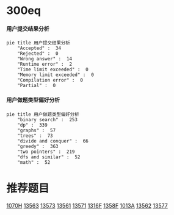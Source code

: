 # 300eq

<!-- tabs:start -->



#### **用户提交结果分析**

```mermaid
pie title 用户提交结果分析
    "Accepted" :  34
    "Rejected" :  0
    "Wrong answer" :  14
    "Runtime error" :  2
    "Time limit exceeded" :  0
    "Memory limit exceeded" :  0
    "Compilation error" :  0
    "Partial" :  0
```

#### **用户做题类型偏好分析**

```mermaid
pie title 用户做题类型偏好分析
    "binary search" :  253
    "dp" :  339
    "graphs" :  57
    "trees" :  73
    "divide and conquer" :  66
    "greedy" :  363
    "two pointers" :  219
    "dfs and similar" :  52
    "math" :  52
```



<!-- tabs:end -->
# 推荐题目
[1070H](https://codeforces.com/contest/1070/problem/H)
[13563](https://codeforces.com/contest/1356/problem/3)
[13573](https://codeforces.com/contest/1357/problem/3)
[13561](https://codeforces.com/contest/1356/problem/1)
[13571](https://codeforces.com/contest/1357/problem/1)
[1316F](https://codeforces.com/contest/1316/problem/F)
[1358F](https://codeforces.com/contest/1358/problem/F)
[1013A](https://codeforces.com/contest/1013/problem/A)
[13562](https://codeforces.com/contest/1356/problem/2)
[13577](https://codeforces.com/contest/1357/problem/7)

